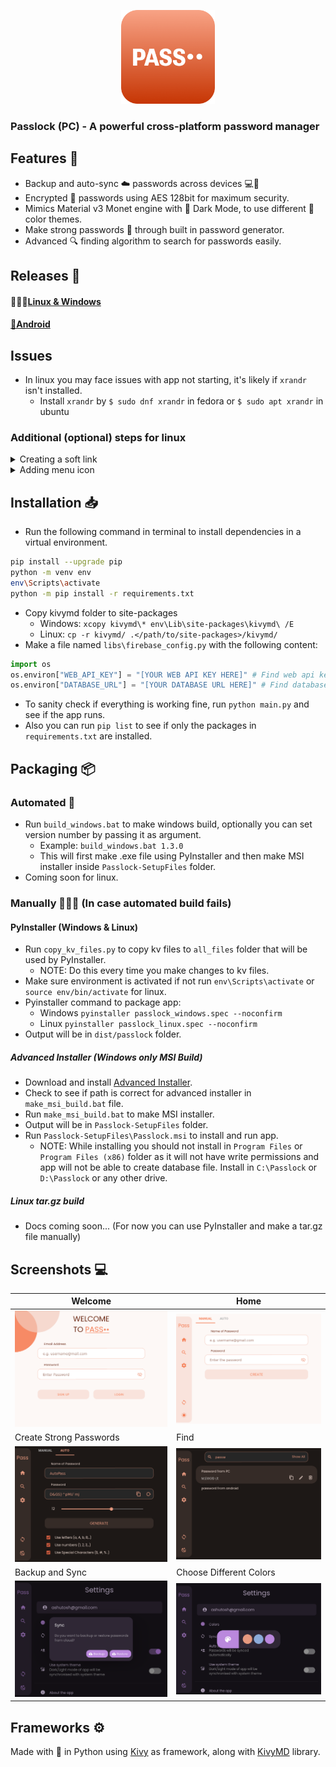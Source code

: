 <p align = "center">
    <img src = "icons/pass.png" height = 150>
</p>

### Passlock (PC) - A powerful cross-platform password manager

## Features 🌟
* Backup and auto-sync ☁️ passwords across devices 💻📱
* Encrypted 🔐 passwords using AES 128bit for maximum security.
* Mimics Material v3 Monet engine with 🌙 Dark Mode, to use different 🎨 color themes.
* Make strong passwords 🔑 through built in password generator.
* Advanced 🔍 finding algorithm to search for passwords easily.

## Releases 🚀
#### 🧑🏻‍💻<a href="https://github.com/AM-ash-OR-AM-I/PasslockDesktop/releases">Linux & Windows</a>
#### <a href="https://github.com/AM-ash-OR-AM-I/Passlock">📱Android</a>

## Issues 
- In linux you may face issues with app not starting, it's likely if `xrandr` isn't installed.
    - Install `xrandr` by `$ sudo dnf xrandr` in fedora or `$ sudo apt xrandr` in ubuntu

### Additional (optional) steps for linux 
<details>
<summary>Creating a soft link</summary>
After installing and extracting .tar.gz file in linux to run app anywhere in terminal we can create a softlink like this:

```$ ln -s /path/to/passlock/Passlock /usr/local/bin/passlock```

After this we can run passlock by typing `$ passlock`

</details>
<details>
<summary>Adding menu icon</summary>
    
```bash
cd ~/.local/share/applications
nano passlock.desktop
```
Paste the following lines by specifying the `/path/to/passlock` in `Exec` and `Icon` fields

```ini
[Desktop Entry]
Encoding=UTF-8
Version=1.3.0
Type=Application
Terminal=false
Exec=/path/to/passlock/Passlock
Name=Passlock
Icon=/path/to/passlock/pass.png
```
Now app can be launched from applications menu
</details>


## Installation 📥
- Run the following command in terminal to install dependencies in a virtual environment.
```sh
pip install --upgrade pip
python -m venv env
env\Scripts\activate
python -m pip install -r requirements.txt
```
- Copy kivymd folder to site-packages
    - Windows: `xcopy kivymd\* env\Lib\site-packages\kivymd\ /E`
    - Linux: `cp -r kivymd/ .</path/to/site-packages>/kivymd/`
- Make a file named `libs\firebase_config.py` with the following content:
```py
import os
os.environ["WEB_API_KEY"] = "[YOUR WEB API KEY HERE]" # Find web api key in firebase project settings
os.environ["DATABASE_URL"] = "[YOUR DATABASE URL HERE]" # Find database url in firebase project settings
```
- To sanity check if everything is working fine, run `python main.py` and see if the app runs.
- Also you can run `pip list` to see if only the packages in `requirements.txt` are installed.

## Packaging 📦
### Automated 🤖
- Run `build_windows.bat` to make windows build, optionally you can set version number by passing it as argument.
    - Example: `build_windows.bat 1.3.0`
    - This will first make .exe file using PyInstaller and then make MSI installer inside `Passlock-SetupFiles` folder.
- Coming soon for linux.

### Manually 🧑🏻‍💻 (In case automated build fails)
#### PyInstaller (Windows & Linux)
- Run `copy_kv_files.py` to copy kv files to `all_files` folder that will be used by PyInstaller.
    - NOTE: Do this every time you make changes to kv files.
- Make sure environment is activated if not run `env\Scripts\activate` or `source env/bin/activate` for linux.
- Pyinstaller command to package app:
    - Windows `pyinstaller passlock_windows.spec --noconfirm`
    - Linux `pyinstaller passlock_linux.spec --noconfirm`
- Output will be in `dist/passlock` folder.

##### Advanced Installer (Windows only MSI Build)
- Download and install <a href="https://www.advancedinstaller.com/downloads.html">Advanced Installer</a>.
- Check to see if path is correct for advanced installer in `make_msi_build.bat` file.
- Run `make_msi_build.bat` to make MSI installer.
- Output will be in `Passlock-SetupFiles` folder.
- Run `Passlock-SetupFiles\Passlock.msi` to install and run app.
    - NOTE: While installing you should not install in `Program Files` or `Program Files (x86)` folder as it will not have write permissions and app will not be able to create database file. Install in `C:\Passlock` or `D:\Passlock` or any other drive.

##### Linux tar.gz build
- Docs coming soon... (For now you can use PyInstaller and make a tar.gz file manually)

## Screenshots 💻

| Welcome                              | Home                              |
|--------------------------------------|-----------------------------------|
| ![](./screenshots/WelcomeScreen.png) | ![](./screenshots/HomeScreen.png) |
| Create Strong Passwords              | Find                              |
| ![](./screenshots/DarkMode.png)      | ![](./screenshots/FindScreen.png) |
| Backup and Sync                      | Choose Different Colors           |
| ![](./screenshots/sync.png)          | ![](./screenshots/colors.png)     |


## Frameworks ⚙️
Made with 💖 in Python using <a href="https://github.com/kivy/kivy">Kivy</a> as framework, along with
<a href="https://github.com/kivymd/KivyMD">KivyMD</a> library.



